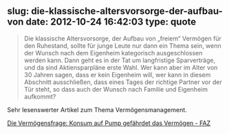 slug: die-klassische-altersvorsorge-der-aufbau-von
date: 2012-10-24 16:42:03
type: quote
---

> Die klassische Altersvorsorge, der Aufbau von „freiem“ Vermögen für den Ruhestand, sollte für junge Leute nur dann ein Thema sein, wenn der Wunsch nach dem Eigenheim kategorisch ausgeschlossen werden kann. Dann geht es in der Tat um langfristige Sparverträge, und da sind Aktiensparpläne erste Wahl. Wer kann aber im Alter von 30 Jahren sagen, dass er kein Eigenheim will, wer kann in diesem Abschnitt ausschließen, dass eines Tages der richtige Partner vor der Tür steht, so dass auch der Wunsch nach Familie und Eigenheim aufkommt?

Sehr lesenswerter Artikel zum Thema Vermögensmanagement.

 [Die Vermögensfrage: Konsum auf Pump gefährdet das Vermögen - FAZ](http://www.faz.net/aktuell/finanzen/meine-finanzen/vermoegensfragen/die-vermoegensfrage-konsum-auf-pump-gefaehrdet-das-vermoegen-11931761.html)
